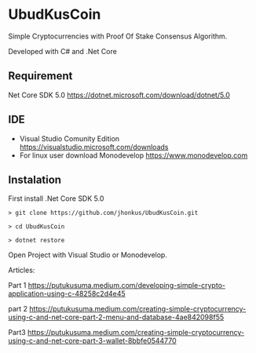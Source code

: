 # UbudKusCoin
Simple Cryptocurrencies with Proof Of Stake  Consensus Algorithm.

Developed with C# and .Net Core

## Requirement
Net Core SDK 5.0 https://dotnet.microsoft.com/download/dotnet/5.0

## IDE  
- Visual Studio Comunity Edition https://visualstudio.microsoft.com/downloads
- For linux user download Monodevelop https://www.monodevelop.com

## Instalation

First install .Net Core SDK 5.0
```
> git clone https://github.com/jhonkus/UbudKusCoin.git 

> cd UbudKusCoin

> dotnet restore

```

Open Project with Visual Studio or Monodevelop.


Articles:

Part 1
https://putukusuma.medium.com/developing-simple-crypto-application-using-c-48258c2d4e45

part 2
https://putukusuma.medium.com/creating-simple-cryptocurrency-using-c-and-net-core-part-2-menu-and-database-4ae842098f55

Part3
https://putukusuma.medium.com/creating-simple-cryptocurrency-using-c-and-net-core-part-3-wallet-8bbfe0544770





